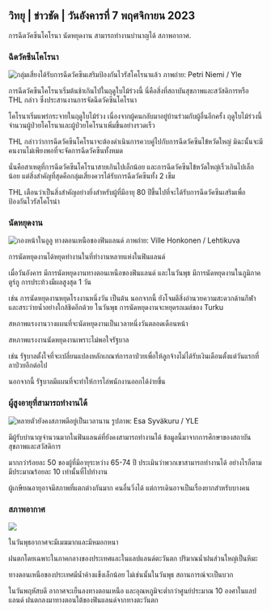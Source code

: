 ## วิทยุ \| ข่าวชัด \| วันอังคารที่ 7 พฤศจิกายน 2023

การฉีดวัคซีนโคโรนา นัดหยุดงาน สามารถทำงานบำนาญได้ สภาพอากาศ.

### ฉีดวัคซีนโคโรนา

![กลุ่มเสี่ยงได้รับการฉีดวัคซีนเสริมป้องกันไวรัสโคโรนาแล้ว ภาพถ่าย: Petri Niemi / Yle](https://images.cdn.yle.fi/image/upload/c_crop,h_2266,w_4027,x_0,y_0/ar_1.7777777777777777,c_fill,g_faces,h_675,w_1200/dpr_1.0/q_auto:eco/f_auto/fl_lossy/v1675253861/39-99789363046bc0166b4)

การฉีดวัคซีนโคโรนาเริ่มต้นช้าเกินไปในฤดูใบไม้ร่วงนี้ นี่คือสิ่งที่สถาบันสุขภาพและสวัสดิการหรือ THL กล่าว ซึ่งประสานงานการจัดฉีดวัคซีนโคโรนา

โคโรนาเริ่มแพร่กระจายในฤดูใบไม้ร่วง เนื่องจากผู้คนกลับมาอยู่บ้านร่วมกับผู้อื่นอีกครั้ง ฤดูใบไม้ร่วงนี้ จำนวนผู้ป่วยโคโรนาและผู้ป่วยโคโรนาเพิ่มขึ้นอย่างรวดเร็ว

THL กล่าวว่าการฉีดวัคซีนโคโรนาจะต้องดำเนินการควบคู่ไปกับการฉีดวัคซีนไข้หวัดใหญ่ มิฉะนั้นจะมีคนงานไม่เพียงพอที่จะจัดการฉีดวัคซีนทั้งหมด

นั่นคือสาเหตุที่การฉีดวัคซีนโคโรนาสายเกินไปเล็กน้อย และการฉีดวัคซีนไข้หวัดใหญ่เร็วเกินไปเล็กน้อย แต่สิ่งสำคัญที่สุดคือกลุ่มเสี่ยงควรได้รับการฉีดวัคซีนทั้ง 2 เข็ม

THL เตือนว่าเป็นสิ่งสำคัญอย่างยิ่งสำหรับผู้ที่มีอายุ 80 ปีขึ้นไปที่จะได้รับการฉีดวัคซีนเสริมเพื่อป้องกันไวรัสโคโรน่า

### นัดหยุดงาน

![กองหน้าในอูลู ทางตอนเหนือของฟินแลนด์ ภาพถ่าย: Ville Honkonen / Lehtikuva](https://images.cdn.yle.fi/image/upload/c_crop,h_2880,w_5120,x_0,y_533/ar_1.777777777777777,c_fill,g_faces,h_675,w_1200/dpr_1.0/q_auto:eco/f_auto/fl_lossy/v1699368229/39-11968696549f7933eb81)

การนัดหยุดงานได้หยุดทำงานในที่ทำงานหลายแห่งในฟินแลนด์

เมื่อวันอังคาร มีการนัดหยุดงานทางตอนเหนือของฟินแลนด์ และในวันพุธ มีการนัดหยุดงานในภูมิภาคตูร์กู การประท้วงมีผลสูงสุด 1 วัน

เช่น การนัดหยุดงานหยุดโรงงานหนึ่งวัน เป็นต้น นอกจากนี้ ยังโจมตีสิ่งอำนวยความสะดวกด้านกีฬาและสระว่ายน้ำอย่างใกล้ชิดอีกด้วย ในวันพุธ การนัดหยุดงานจะหยุดรถเมล์ของ Turku

สหภาพแรงงานวางแผนที่จะนัดหยุดงานเป็นเวลาหนึ่งวันตลอดเดือนหน้า

สหภาพแรงงานนัดหยุดงานเพราะไม่พอใจรัฐบาล

เช่น รัฐบาลตั้งใจที่จะเปลี่ยนแปลงหลักเกณฑ์การลาป่วยเพื่อให้ลูกจ้างไม่ได้รับเงินเดือนตั้งแต่วันแรกที่ลาป่วยอีกต่อไป

นอกจากนี้ รัฐบาลมีแผนที่จะทำให้การไล่พนักงานออกได้ง่ายขึ้น

### ผู้สูงอายุที่สามารถทำงานได้

![หลายตัวยังคงสภาพดีอยู่เป็นเวลานาน รูปภาพ: Esa Syväkuru / YLE](https://images.cdn.yle.fi/image/upload/c_crop,h_3375,w_6000,x_0,y_47/ar_1.7777777777777777,c_fill,g_faces,h_675,w_1200/dpr_1.0/q_auto:eco/f_auto/fl_lossy/v1568642672/39-5915475d7f9625891ee)

มีผู้รับบำนาญจำนวนมากในฟินแลนด์ที่ยังคงสามารถทำงานได้ ข้อมูลนี้มาจากการศึกษาของสถาบันสุขภาพและสวัสดิการ

มากกว่าร้อยละ 50 ของผู้ที่มีอายุระหว่าง 65-74 ปี ประเมินว่าพวกเขาสามารถทำงานได้ อย่างไรก็ตาม มีประมาณร้อยละ 10 เท่านั้นที่ไปทำงาน

ผู้เกษียณอายุอาจมีสภาพที่แตกต่างกันมาก คนอื่นวิ่งได้ แต่การเดินอาจเป็นเรื่องยากสำหรับบางคน

### สภาพอากาศ

![](https://images.cdn.yle.fi/image/upload/c_crop,h_1080,w_1919,x_0,y_0/ar_1.7777777777777777,c_fill,g_faces,h_675,w_1200/dpr_1.0/q_auto:eco/f_auto/fl_lossy/v1699373925/39-1197270654a63406a4f5)

ในวันพุธอากาศจะมีเมฆมากและมีหมอกหนา

ฝนตกโดยเฉพาะในภาคกลางของประเทศและในแลปแลนด์ตะวันตก ปริมาณน้ำฝนส่วนใหญ่เป็นหิมะ

ทางตอนเหนือของประเทศมีน้ำค้างแข็งเล็กน้อย ไม่เช่นนั้นในวันพุธ สถานการณ์จะเป็นบวก

ในวันพฤหัสบดี อากาศจะเย็นลงทางตอนเหนือ และอุณหภูมิจะต่ำกว่าศูนย์ประมาณ 10 องศาในแลปแลนด์ ฝนตกลงมาทางตอนใต้ของฟินแลนด์จากทางตะวันตก